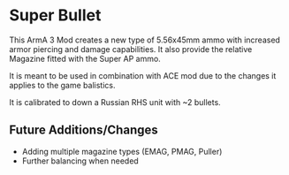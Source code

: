 # Super Bullet
This ArmA 3 Mod creates a new type of 5.56x45mm ammo with increased armor piercing and damage capabilities. It also provide the relative Magazine fitted with the Super AP ammo.

It is meant to be used in combination with ACE mod due to the changes it applies to the game balistics.

It is calibrated to down a Russian RHS unit with ~2 bullets.

## Future Additions/Changes
- Adding multiple magazine types (EMAG, PMAG, Puller)
- Further balancing when needed
